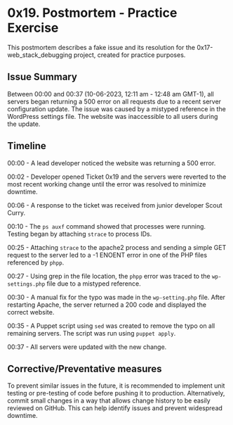 # 0x19. Postmortem - Practice Exercise

This postmortem describes a fake issue and its resolution for the 0x17-web_stack_debugging project, created for practice purposes.

## Issue Summary
Between 00:00 and 00:37 (10-06-2023, 12:11 am - 12:48 am GMT-1), all servers began returning a 500 error on all requests due to a recent server configuration update. The issue was caused by a mistyped reference in the WordPress settings file. The website was inaccessible to all users during the update.

## Timeline

00:00 - A lead developer noticed the website was returning a 500 error.

00:02 - Developer opened Ticket 0x19 and the servers were reverted to the most recent working change until the error was resolved to minimize downtime.

00:06 - A response to the ticket was received from junior developer Scout Curry.

00:10 - The `ps auxf` command showed that processes were running. Testing began by attaching `strace` to process IDs.

00:25 - Attaching `strace` to the apache2 process and sending a simple GET request to the server led to a -1 ENOENT error in one of the PHP files referenced by `phpp`.

00:27 - Using grep in the file location, the `phpp` error was traced to the `wp-settings.php` file due to a mistyped reference.

00:30 - A manual fix for the typo was made in the `wp-setting.php` file. After restarting Apache, the server returned a 200 code and displayed the correct website.

00:35 - A Puppet script using `sed` was created to remove the typo on all remaining servers. The script was run using `puppet apply`.

00:37 - All servers were updated with the new change.

## Corrective/Preventative measures
To prevent similar issues in the future, it is recommended to implement unit testing or pre-testing of code before pushing it to production. Alternatively, commit small changes in a way that allows change history to be easily reviewed on GitHub. This can help identify issues and prevent widespread downtime.
